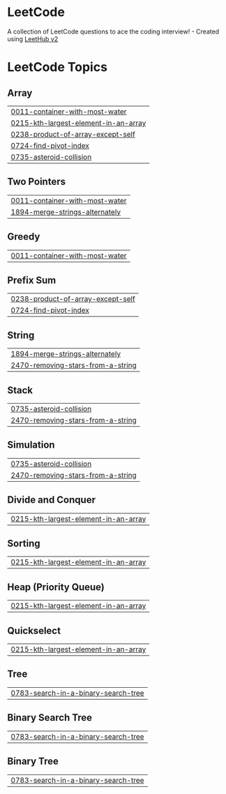 # LeetCode
A collection of LeetCode questions to ace the coding interview! - Created using [LeetHub v2](https://github.com/arunbhardwaj/LeetHub-2.0)

<!---LeetCode Topics Start-->
# LeetCode Topics
## Array
|  |
| ------- |
| [0011-container-with-most-water](https://github.com/rachelibeckerman/LeetCode/tree/master/0011-container-with-most-water) |
| [0215-kth-largest-element-in-an-array](https://github.com/rachelibeckerman/LeetCode/tree/master/0215-kth-largest-element-in-an-array) |
| [0238-product-of-array-except-self](https://github.com/rachelibeckerman/LeetCode/tree/master/0238-product-of-array-except-self) |
| [0724-find-pivot-index](https://github.com/rachelibeckerman/LeetCode/tree/master/0724-find-pivot-index) |
| [0735-asteroid-collision](https://github.com/rachelibeckerman/LeetCode/tree/master/0735-asteroid-collision) |
## Two Pointers
|  |
| ------- |
| [0011-container-with-most-water](https://github.com/rachelibeckerman/LeetCode/tree/master/0011-container-with-most-water) |
| [1894-merge-strings-alternately](https://github.com/rachelibeckerman/LeetCode/tree/master/1894-merge-strings-alternately) |
## Greedy
|  |
| ------- |
| [0011-container-with-most-water](https://github.com/rachelibeckerman/LeetCode/tree/master/0011-container-with-most-water) |
## Prefix Sum
|  |
| ------- |
| [0238-product-of-array-except-self](https://github.com/rachelibeckerman/LeetCode/tree/master/0238-product-of-array-except-self) |
| [0724-find-pivot-index](https://github.com/rachelibeckerman/LeetCode/tree/master/0724-find-pivot-index) |
## String
|  |
| ------- |
| [1894-merge-strings-alternately](https://github.com/rachelibeckerman/LeetCode/tree/master/1894-merge-strings-alternately) |
| [2470-removing-stars-from-a-string](https://github.com/rachelibeckerman/LeetCode/tree/master/2470-removing-stars-from-a-string) |
## Stack
|  |
| ------- |
| [0735-asteroid-collision](https://github.com/rachelibeckerman/LeetCode/tree/master/0735-asteroid-collision) |
| [2470-removing-stars-from-a-string](https://github.com/rachelibeckerman/LeetCode/tree/master/2470-removing-stars-from-a-string) |
## Simulation
|  |
| ------- |
| [0735-asteroid-collision](https://github.com/rachelibeckerman/LeetCode/tree/master/0735-asteroid-collision) |
| [2470-removing-stars-from-a-string](https://github.com/rachelibeckerman/LeetCode/tree/master/2470-removing-stars-from-a-string) |
## Divide and Conquer
|  |
| ------- |
| [0215-kth-largest-element-in-an-array](https://github.com/rachelibeckerman/LeetCode/tree/master/0215-kth-largest-element-in-an-array) |
## Sorting
|  |
| ------- |
| [0215-kth-largest-element-in-an-array](https://github.com/rachelibeckerman/LeetCode/tree/master/0215-kth-largest-element-in-an-array) |
## Heap (Priority Queue)
|  |
| ------- |
| [0215-kth-largest-element-in-an-array](https://github.com/rachelibeckerman/LeetCode/tree/master/0215-kth-largest-element-in-an-array) |
## Quickselect
|  |
| ------- |
| [0215-kth-largest-element-in-an-array](https://github.com/rachelibeckerman/LeetCode/tree/master/0215-kth-largest-element-in-an-array) |
## Tree
|  |
| ------- |
| [0783-search-in-a-binary-search-tree](https://github.com/rachelibeckerman/LeetCode/tree/master/0783-search-in-a-binary-search-tree) |
## Binary Search Tree
|  |
| ------- |
| [0783-search-in-a-binary-search-tree](https://github.com/rachelibeckerman/LeetCode/tree/master/0783-search-in-a-binary-search-tree) |
## Binary Tree
|  |
| ------- |
| [0783-search-in-a-binary-search-tree](https://github.com/rachelibeckerman/LeetCode/tree/master/0783-search-in-a-binary-search-tree) |
<!---LeetCode Topics End-->